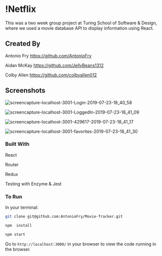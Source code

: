 # !Netflix

This was a two week group project at Turing School of Software & Design, where we used a movie database API to display information using React.

## Created By

Antonio Fry https://github.com/AntonioFry

Aidan McKay https://github.com/JellyBeans1312

Colby Allen https://github.com/colbyallen012

## Screenshots

![screencapture-localhost-3001-Login-2019-07-23-18_40_58](https://user-images.githubusercontent.com/43159025/61756575-d0f6e400-ad79-11e9-8307-dbf6419b118f.png)

![screencapture-localhost-3001-LoggedIn-2019-07-23-18_41_09](https://user-images.githubusercontent.com/43159025/61756553-be7caa80-ad79-11e9-88b9-c71c9ffdd6fc.png)

![screencapture-localhost-3001-429617-2019-07-23-18_41_17](https://user-images.githubusercontent.com/43159025/61756596-e10ec380-ad79-11e9-8b83-35a10998a6d4.png)

![screencapture-localhost-3001-favorites-2019-07-23-18_41_30](https://user-images.githubusercontent.com/43159025/61756614-f683ed80-ad79-11e9-9c4e-0a22f28f1d7a.png)


### Built With

React

Router

Redux

Testing with Enzyme & Jest

### To Run
In your terminal:

```bash
git clone git@github.com:AntonioFry/Movie-Tracker.git
```

```bash
npm  install
```

```bash
npm start
```

Go to `http://localhost:3000/` in your browser to view the code running in the browser.

